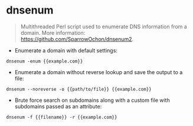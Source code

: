 # dnsenum

> Multithreaded Perl script used to enumerate DNS information from a domain.
> More information: <https://github.com/SparrowOchon/dnsenum2>.

- Enumerate a domain with default settings:

`dnsenum -enum {{example.com}}`

- Enumerate a domain without reverse lookup and save the output to a file:

`dnsenum --noreverse -o {{path/to/file}} {{example.com}}`

- Brute force search on subdomains along with a custom file with subdomains passed as an attribute:

`dnsenum -f {{filename}} -r {{example.com}}`
